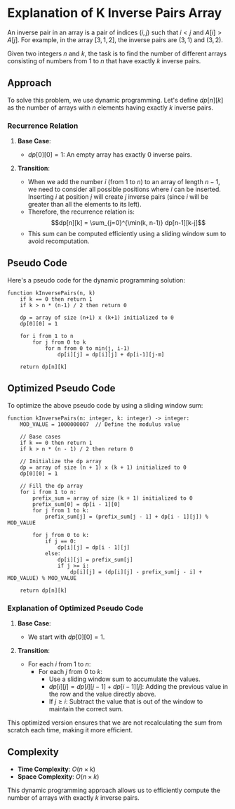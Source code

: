 # Explanation of K Inverse Pairs Array

An inverse pair in an array is a pair of indices $(i, j)$ such that $i < j$ and $A[i] > A[j]$. For example, in the array $[3, 1, 2]$, the inverse pairs are $(3, 1)$ and $(3, 2)$.

Given two integers $n$ and $k$, the task is to find the number of different arrays consisting of numbers from $1$ to $n$ that have exactly $k$ inverse pairs.

## Approach

To solve this problem, we use dynamic programming. Let's define $dp[n][k]$ as the number of arrays with $n$ elements having exactly $k$ inverse pairs.

### Recurrence Relation

1. **Base Case**:
   - $dp[0][0] = 1$: An empty array has exactly 0 inverse pairs.

2. **Transition**:
   - When we add the number $i$ (from $1$ to $n$) to an array of length $n-1$, we need to consider all possible positions where $i$ can be inserted. Inserting $i$ at position $j$ will create $j$ inverse pairs (since $i$ will be greater than all the elements to its left).
   - Therefore, the recurrence relation is:
     $$dp[n][k] = \sum_{j=0}^{\min(k, n-1)} dp[n-1][k-j]$$
   - This sum can be computed efficiently using a sliding window sum to avoid recomputation.

## Pseudo Code

Here's a pseudo code for the dynamic programming solution:

```pseudo
function kInversePairs(n, k)
    if k == 0 then return 1
    if k > n * (n-1) / 2 then return 0

    dp = array of size (n+1) x (k+1) initialized to 0
    dp[0][0] = 1

    for i from 1 to n
        for j from 0 to k
            for m from 0 to min(j, i-1)
                dp[i][j] = dp[i][j] + dp[i-1][j-m]

    return dp[n][k]
```

## Optimized Pseudo Code

To optimize the above pseudo code by using a sliding window sum:

```pseudo
function kInversePairs(n: integer, k: integer) -> integer:
    MOD_VALUE = 1000000007  // Define the modulus value

    // Base cases
    if k == 0 then return 1
    if k > n * (n - 1) / 2 then return 0

    // Initialize the dp array
    dp = array of size (n + 1) x (k + 1) initialized to 0
    dp[0][0] = 1

    // Fill the dp array
    for i from 1 to n:
        prefix_sum = array of size (k + 1) initialized to 0
        prefix_sum[0] = dp[i - 1][0]
        for j from 1 to k:
            prefix_sum[j] = (prefix_sum[j - 1] + dp[i - 1][j]) % MOD_VALUE

        for j from 0 to k:
            if j == 0:
                dp[i][j] = dp[i - 1][j]
            else:
                dp[i][j] = prefix_sum[j]
                if j >= i:
                    dp[i][j] = (dp[i][j] - prefix_sum[j - i] + MOD_VALUE) % MOD_VALUE

    return dp[n][k]
```

### Explanation of Optimized Pseudo Code

1. **Base Case**:
   - We start with $dp[0][0] = 1$.

2. **Transition**:
   - For each $i$ from 1 to $n$:
     - For each $j$ from 0 to $k$:
       - Use a sliding window sum to accumulate the values.
       - $dp[i][j] = dp[i][j-1] + dp[i-1][j]$: Adding the previous value in the row and the value directly above.
       - If $j \geq i$: Subtract the value that is out of the window to maintain the correct sum.

This optimized version ensures that we are not recalculating the sum from scratch each time, making it more efficient.

## Complexity

- **Time Complexity**: $O(n \times k)$
- **Space Complexity**: $O(n \times k)$

This dynamic programming approach allows us to efficiently compute the number of arrays with exactly $k$ inverse pairs.
